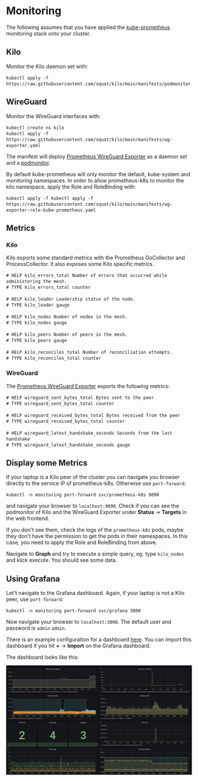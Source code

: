 # Monitoring

The following assumes that you have applied the [kube-prometheus](https://github.com/prometheus-operator/kube-prometheus) monitoring stack onto your cluster.

## Kilo

Monitor the Kilo daemon set with:
```shell
kubectl apply -f https://raw.githubusercontent.com/squat/kilo/main/manifests/podmonitor.yaml
```

## WireGuard

Monitor the WireGuard interfaces with:
```shell
kubectl create ns kilo
kubectl apply -f https://raw.githubusercontent.com/squat/kilo/main/manifests/wg-exporter.yaml
```

The manifest will deploy [Prometheus WireGuard Exporter](https://github.com/MindFlavor/prometheus_wireguard_exporter) as a daemon set and a [podmonitor](https://docs.openshift.com/container-platform/4.8/rest_api/monitoring_apis/podmonitor-monitoring-coreos-com-v1.html).

By default kube-prometheus will only monitor the default, kube-system and monitoring namespaces.
In order to allow prometheus-k8s to monitor the kilo namespace, apply the Role and RoleBinding with:
```shell
kubectl apply -f kubectl apply -f https://raw.githubusercontent.com/squat/kilo/main/manifests/wg-exporter-role-kube-prometheus.yaml
```

## Metrics

### Kilo

Kilo exports some standard metrics with the Prometheus GoCollector and ProcessCollector.
It also exposes some Kilo specific metrics.

```
# HELP kilo_errors_total Number of errors that occurred while administering the mesh.
# TYPE kilo_errors_total counter

# HELP kilo_leader Leadership status of the node.
# TYPE kilo_leader gauge

# HELP kilo_nodes Number of nodes in the mesh.
# TYPE kilo_nodes gauge

# HELP kilo_peers Number of peers in the mesh.
# TYPE kilo_peers gauge

# HELP kilo_reconciles_total Number of reconciliation attempts.
# TYPE kilo_reconciles_total counter
```

### WireGuard

The [Prometheus WireGuard Exporter](https://github.com/MindFlavor/prometheus_wireguard_exporter) exports the following metrics:

```
# HELP wireguard_sent_bytes_total Bytes sent to the peer
# TYPE wireguard_sent_bytes_total counter

# HELP wireguard_received_bytes_total Bytes received from the peer
# TYPE wireguard_received_bytes_total counter

# HELP wireguard_latest_handshake_seconds Seconds from the last handshake
# TYPE wireguard_latest_handshake_seconds gauge
```

## Display some Metrics

If your laptop is a Kilo peer of the cluster you can navigate you browser directly to the service IP of prometheus-k8s.
Otherwise use `port-forward`:
```shell
kubectl -n monitoring port-forward svc/prometheus-k8s 9090
```
and navigate your browser to `localhost:9090`.
Check if you can see the podmonitor of Kilo and the WireGuard Exporter under **Status** -> **Targets** in the web frontend.

If you don't see them, check the logs of the `prometheus-k8s` pods, maybe they don't have the permission to get the pods in their namespaces.
In this case, you need to apply the Role and RoleBinding from above.

Navigate to **Graph** and try to execute a simple query, eg. type `kilo_nodes` and klick execute.
You should see some data.

## Using Grafana

Let't navigate to the Grafana dashboard.
Again, if your laptop is not a Kilo peer, use `port-forward`:
```shell
kubectl -n monitoring port-forward svc/grafana 3000
```

Now navigate your browser to `localhost:3000`.
The default user and password is `admin` `admin`.

There is an example configuration for a dashboard [here](https://raw.githubusercontent.com/squat/kilo/main/docs/grafana/kilo.json).
You can import this dashboard if you hit **+** -> **Import** on the Grafana dashboard.

The dashboard looks like this:

<img src="./graphs/kilo.png" />

